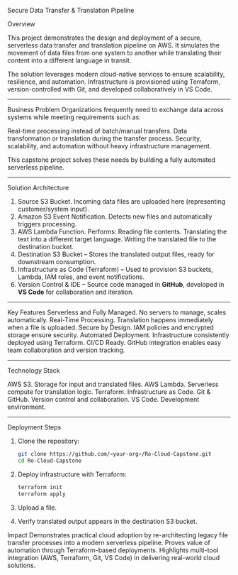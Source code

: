 Secure Data Transfer & Translation Pipeline


Overview

This project demonstrates the design and deployment of a secure, serverless data transfer and translation pipeline on AWS. It simulates the movement of data files from one system to another while translating their content into a different language in transit.

The solution leverages modern cloud-native services to ensure scalability, resilience, and automation. Infrastructure is provisioned using Terraform, version-controlled with Git, and developed collaboratively in VS Code.

---

Business Problem
Organizations frequently need to exchange data across systems while meeting requirements such as:

Real-time processing instead of batch/manual transfers.
Data transformation or translation during the transfer process.
Security, scalability, and automation without heavy infrastructure management.

This capstone project solves these needs by building a fully automated serverless pipeline.

---


Solution Architecture
1. Source S3 Bucket. Incoming data files are uploaded here (representing customer/system input).
2. Amazon S3 Event Notification. Detects new files and automatically triggers processing.
3. AWS Lambda Function. Performs:
            Reading file contents.
            Translating the text into a different target language.
            Writing the translated file to the destination bucket.
4. Destination S3 Bucket – Stores the translated output files, ready for downstream consumption.
5. Infrastructure as Code (Terraform) – Used to provision S3 buckets, Lambda, IAM roles, and event notifications.
6. Version Control & IDE – Source code managed in **GitHub**, developed in **VS Code** for collaboration and iteration.

---

Key Features
Serverless and Fully Managed. No servers to manage, scales automatically.
Real-Time Processing. Translation happens immediately when a file is uploaded.
Secure by Design. IAM policies and encrypted storage ensure security.
Automated Deployment. Infrastructure consistently deployed using Terraform.
CI/CD Ready. GitHub integration enables easy team collaboration and version tracking.

---

Technology Stack

AWS S3. Storage for input and translated files.
AWS Lambda. Serverless compute for translation logic.
Terraform. Infrastructure as Code.
Git & GitHub. Version control and collaboration.
VS Code. Development environment.

---

Deployment Steps

1. Clone the repository:

   ```bash
   git clone https://github.com/<your-org>/Ro-Cloud-Capstone.git
   cd Ro-Cloud-Capstone
   ```
2. Deploy infrastructure with Terraform:

   ```bash
   terraform init
   terraform apply
   ```
3. Upload a file.
4. Verify translated output appears in the destination S3 bucket.

Impact
Demonstrates practical cloud adoption by re-architecting legacy file transfer processes into a modern serverless pipeline.
Proves value of automation through Terraform-based deployments.
Highlights multi-tool integration (AWS, Terraform, Git, VS Code) in delivering real-world cloud solutions.
